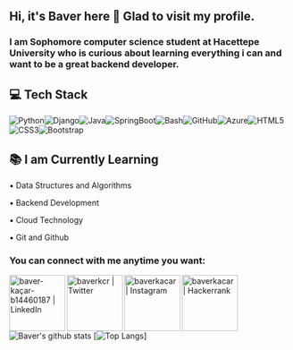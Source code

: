 ## Hi, it's Baver here 👋 Glad to visit my profile.

### I am Sophomore computer science student at Hacettepe University who is curious about learning everything i can and want to be a great backend developer.

## 💻 Tech Stack 
    
![Python](https://img.shields.io/badge/-Python-8fcfd1?style=plastic&logo=Python)![Django](https://img.shields.io/badge/-Django-092E20?style=plastic&logo=Django)![Java](https://img.shields.io/badge/-java-3f4441?style=plastic&logo=java)![SpringBoot](https://img.shields.io/badge/-Spring-3f4441?style=plastic&logo=Spring)![Bash](https://img.shields.io/badge/-Bash%20Script-333333?style=flat&logo=GNU-Bash&logoColor=white)![GitHub](https://img.shields.io/badge/-GitHub-181717?style=plastic&logo=github)![Azure](https://img.shields.io/badge/Microsoft%20Azure-blue?style=plastic&logo=microsoft-azure)![HTML5](https://img.shields.io/badge/-HTML5-E34F26?style=plastic&logo=html5&logoColor=white)![CSS3](https://img.shields.io/badge/-CSS3-1572B6?style=plastic&logo=css3)![Bootstrap](https://img.shields.io/badge/-Bootstrap-563D7C?style=plastic&logo=bootstrap)
    
## 📚 I am Currently Learning

▪️ Data Structures and Algorithms

▪️ Backend Development
   
▪️ Cloud Technology
    
▪️ Git and Github
 

 ### You can connect with me anytime you want:
<a href="https://www.linkedin.com/in/baver-ka%C3%A7ar-b14460187/">
  <img align="left" alt="baver-kaçar-b14460187 | LinkedIn" width="100px" src="https://img.shields.io/badge/-LinkedIn-blue?style=flat&logo=Linkedin&logoColor=white" />
</a>
<a href="https://twitter.com/baverkcr">
  <img align="left" alt="baverkcr | Twitter" width="100px" src="https://img.shields.io/badge/-Twitter-blue?style=flat&logo=Twitter&logoColor=white" />
</a>
<a href="https://www.instagram.com/baverkacar/">
  <img align="left" alt="baverkacar | Instagram" width="100px" src="https://img.shields.io/badge/-instagram-purple?style=plastic&logo=instagram&logoColor=white" />
</a>
<a href="https://www.hackerrank.com/baverkacar">
  <img align="left" alt="baverkacar | Hackerrank" width="100px" src="https://img.shields.io/badge/-Hackerrank-333333?style=flat&logo=Hackerrank&logoColor=white" />
  
</a> 

<br>
<br>



![Baver's github stats](https://github-readme-stats.vercel.app/api?username=baverkacar&show_icons=true&theme=tokyonight)
[![Top Langs](https://github-readme-stats.vercel.app/api/top-langs/?username=baverkacar&show_icons=true&theme=tokyonight)]

